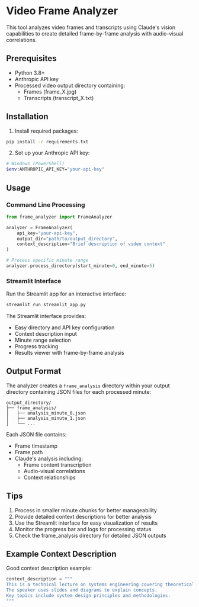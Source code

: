 # Video Frame Analyzer

This tool analyzes video frames and transcripts using Claude's vision capabilities to create detailed frame-by-frame analysis with audio-visual correlations.

## Prerequisites

- Python 3.8+
- Anthropic API key
- Processed video output directory containing:
  - Frames (frame_X.jpg)
  - Transcripts (transcript_X.txt)

## Installation

1. Install required packages:
```bash
pip install -r requirements.txt
```

2. Set up your Anthropic API key:
```bash
# Windows (PowerShell)
$env:ANTHROPIC_API_KEY="your-api-key"
```

## Usage

### Command Line Processing

```python
from frame_analyzer import FrameAnalyzer

analyzer = FrameAnalyzer(
    api_key="your-api-key",
    output_dir="path/to/output_directory",
    context_description="Brief description of video context"
)

# Process specific minute range
analyzer.process_directory(start_minute=0, end_minute=5)
```

### Streamlit Interface

Run the Streamlit app for an interactive interface:

```bash
streamlit run streamlit_app.py
```

The Streamlit interface provides:
- Easy directory and API key configuration
- Context description input
- Minute range selection
- Progress tracking
- Results viewer with frame-by-frame analysis

## Output Format

The analyzer creates a `frame_analysis` directory within your output directory containing JSON files for each processed minute:

```
output_directory/
├── frame_analysis/
│   ├── analysis_minute_0.json
│   ├── analysis_minute_1.json
│   └── ...
```

Each JSON file contains:
- Frame timestamp
- Frame path
- Claude's analysis including:
  - Frame content transcription
  - Audio-visual correlations
  - Context relationships

## Tips

1. Process in smaller minute chunks for better manageability
2. Provide detailed context descriptions for better analysis
3. Use the Streamlit interface for easy visualization of results
4. Monitor the progress bar and logs for processing status
5. Check the frame_analysis directory for detailed JSON outputs

## Example Context Description

Good context description example:
```python
context_description = """
This is a technical lecture on systems engineering covering theoretical applications.
The speaker uses slides and diagrams to explain concepts.
Key topics include system design principles and methodologies.
"""
